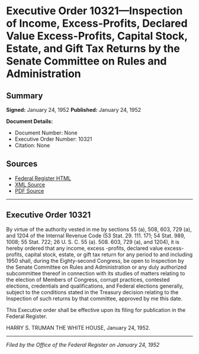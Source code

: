 # Executive Order 10321—Inspection of Income, Excess-Profits, Declared Value Excess-Profits, Capital Stock, Estate, and Gift Tax Returns by the Senate Committee on Rules and Administration

## Summary

**Signed:** January 24, 1952
**Published:** January 24, 1952

**Document Details:**
- Document Number: None
- Executive Order Number: 10321
- Citation: None

## Sources
- [Federal Register HTML](https://www.presidency.ucsb.edu/documents/executive-order-10321-inspection-income-excess-profits-declared-value-excess-profits)
- [XML Source](None)
- [PDF Source](None)

---

## Executive Order 10321

By virtue of the authority vested in me by sections 55 (a), 508, 603, 729 (a), and 1204 of the Internal Revenue Code (53 Stat. 29. 111. 171; 54 Stat. 989, 1008; 55 Stat. 722; 26 U. S. C. 55 (a). 508. 603, 729 (a), and 1204), it is hereby ordered that any income, excess -profits, declared value excess-profits, capital stock, estate, or gift tax return for any period to and including 1950 shall, during the Eighty-second Congress, be open to Inspection by the Senate Committee on Rules and Administration or any duly authorized subcommittee thereof in connection with its studies of matters relating to the election of Members of Congress, corrupt practices, contested elections, credentials and qualifications, and Federal elections generally, subject to the conditions stated in the Treasury decision relating to the Inspection of such returns by that committee, approved by me this date.

This Executive order shall be effective upon its filing for publication in the Federal Register.

HARRY S. TRUMAN
THE WHITE HOUSE,
January 24, 1952.

---

*Filed by the Office of the Federal Register on January 24, 1952*
